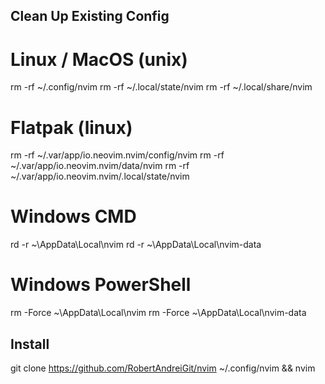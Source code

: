 ## Clean Up Existing Config

# Linux / MacOS (unix)

rm -rf ~/.config/nvim
rm -rf ~/.local/state/nvim
rm -rf ~/.local/share/nvim

# Flatpak (linux)

rm -rf ~/.var/app/io.neovim.nvim/config/nvim
rm -rf ~/.var/app/io.neovim.nvim/data/nvim
rm -rf ~/.var/app/io.neovim.nvim/.local/state/nvim

# Windows CMD

rd -r ~\AppData\Local\nvim
rd -r ~\AppData\Local\nvim-data

# Windows PowerShell

rm -Force ~\AppData\Local\nvim
rm -Force ~\AppData\Local\nvim-data

## Install

git clone https://github.com/RobertAndreiGit/nvim ~/.config/nvim && nvim
